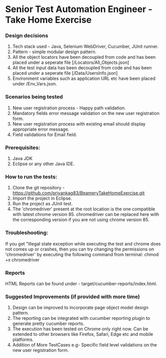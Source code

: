 # Senior Test Automation Engineer - Take Home Exercise

### Design decisions
1. Tech stack used - Java, Selenium WebDriver, Cucumber, JUnit runner.
2. Pattern - simple modular design pattern. 
3. All the object locators have been decoupled from code and has been placed under a seperate file [/Locators/All_Objects.json]
4. All the test input data has been decoupled from code and has been placed under a seperate file [/Data/UsersInfo.json]
5. Environment variables such as application URL etc have been placed under /Env_Vars.json.

### Scenarios being tested
1. New user registration process - Happy path validation.
2. Mandatory fields error message validation on the new user registration form.
3. New user registration process with existing email should display appropriate error message.
4. Field validations for Email field.

### Prerequisites:
1. Java JDK
2. Eclipse or any other Java IDE.

### How to run the tests:
1. Clone the git repository - https://github.com/priyankag83/BeameryTakeHomeExercise.git
2. Import the project in Eclipse.
3. Run the project as JUnit test.
4. The 'chromedriver' present at the root location is the one compatible with latest chrome version 85. chromedriver can be replaced here with the corresponding version if you are not using chrome version 85.

### Troubleshooting:
If you get "Illegal state exception while executing the test and chrome does not comes up or crashes, then you can try changing the permissions on 'chromedriver' by executing the following command from terminal:
chmod +x chromedriver

### Reports
HTML Reports can be found under - target/cucumber-reports/index.html. 

### Suggested Improvements (if provided with more time)
1. Design can be improved to incorporate page object model design pattern.
2. The reporting can be integrated with cucumber reporting plugin to generate pretty cucumber reports.
3. The execution has been tested on Chrome only right now. Can be extended to other browsers like Firefox, Safari, Edge etc and mobile platforms.
4. Addition of More TestCases e.g- Specific field level validations on the new user registration form.